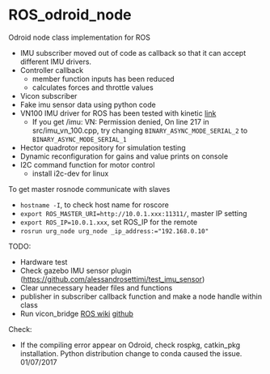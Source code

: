 # ROS_odroid_node
Odroid node class implementation for ROS

- IMU subscriber moved out of code as callback so that it can accept different IMU drivers.
- Controller callback
  - member function inputs has been reduced
  - calculates forces and throttle values
- Vicon subscriber
- Fake imu sensor data using python code
- VN100 IMU driver for ROS has been tested with kinetic [link](https://github.com/KumarRobotics/imu_vn_100)
  - If you get /imu: VN: Permission denied, On line 217 in src/imu_vn_100.cpp, try changing `BINARY_ASYNC_MODE_SERIAL_2` to `BINARY_ASYNC_MODE_SERIAL_1`
- Hector quadrotor repository for simulation testing
- Dynamic reconfiguration for gains and value prints on console
- I2C command function for motor control
  - install i2c-dev for linux


To get master rosnode communicate with slaves
  - `hostname -I`, to check host name for roscore
  - `export ROS_MASTER_URI=http://10.0.1.xxx:11311/`, master IP setting
  - `export ROS_IP=10.0.1.xxx`, set ROS_IP for the remote
  - `rosrun urg_node urg_node _ip_address:="192.168.0.10"`

TODO:
- Hardware test
- Check gazebo IMU sensor plugin (https://github.com/alessandrosettimi/test_imu_sensor)
- Clear unnecessary header files and functions
- publisher in subscriber callback function and make a node handle within class
- Run vicon_bridge [ROS wiki](http://wiki.ros.org/vicon_bridge) [github](https://github.com/ethz-asl/vicon_bridge)

Check:
- If the compiling error appear on Odroid, check rospkg, catkin_pkg installation. Python distribution change to conda caused the issue. 01/07/2017
